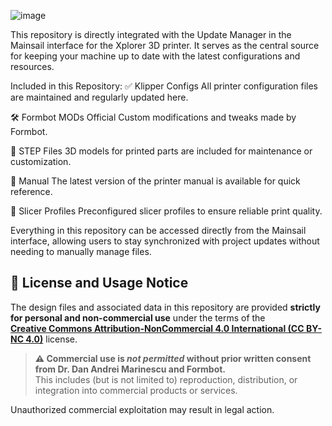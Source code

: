

![image](https://github.com/user-attachments/assets/0194e484-9154-4654-aad8-cc40cd8cdbf5)

This repository is directly integrated with the Update Manager in the Mainsail interface for the Xplorer 3D printer. 
It serves as the central source for keeping your machine up to date with the latest configurations and resources.

Included in this Repository:
✅ Klipper Configs
All printer configuration files are maintained and regularly updated here.

🛠 Formbot MODs
Official Custom modifications and tweaks made by Formbot.

🧩 STEP Files
3D models for printed parts are included for maintenance or customization.

🧾 Manual
The latest version of the printer manual is available for quick reference.

🧵 Slicer Profiles
Preconfigured slicer profiles to ensure reliable print quality.

Everything in this repository can be accessed directly from the Mainsail interface, allowing users to stay synchronized with project updates without needing to manually manage files.

## 🚫 License and Usage Notice

The design files and associated data in this repository are provided **strictly for personal and non-commercial use** under the terms of the  
**[Creative Commons Attribution-NonCommercial 4.0 International (CC BY-NC 4.0)](https://creativecommons.org/licenses/by-nc/4.0/)** license.

> **⚠️ Commercial use is *not permitted* without prior written consent from Dr. Dan Andrei Marinescu and Formbot.**  
> This includes (but is not limited to) reproduction, distribution, or integration into commercial products or services.

Unauthorized commercial exploitation may result in legal action.


